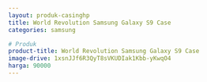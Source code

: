 ```yaml
---
layout: produk-casinghp
title: World Revolution Samsung Galaxy S9 Case
categories: samsung

# Produk
product-title: World Revolution Samsung Galaxy S9 Case
image-drive: 1xsnJJf6R3QyT8sVKUDIak1Kbb-yKwqO4
harga: 90000
---
```

